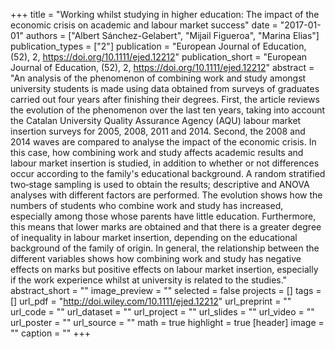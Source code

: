 +++
title = "Working whilst studying in higher education: The impact of the economic crisis on academic and labour market success"
date = "2017-01-01"
authors = ["Albert Sánchez-Gelabert", "Mijail Figueroa", "Marina Elias"]
publication_types = ["2"]
publication = "European Journal of Education, (52), 2, https://doi.org/10.1111/ejed.12212"
publication_short = "European Journal of Education, (52), 2, https://doi.org/10.1111/ejed.12212"
abstract = "An analysis of the phenomenon of combining work and study amongst university students is made using data obtained from surveys of graduates carried out four years after finishing their degrees. First, the article reviews the evolution of the phenomenon over the last ten years, taking into account the Catalan University Quality Assurance Agency (AQU) labour market insertion surveys for 2005, 2008, 2011 and 2014. Second, the 2008 and 2014 waves are compared to analyse the impact of the economic crisis. In this case, how combining work and study affects academic results and labour market insertion is studied, in addition to whether or not differences occur according to the family's educational background. A random stratified two‐stage sampling is used to obtain the results; descriptive and ANOVA analyses with different factors are performed. The evolution shows how the numbers of students who combine work and study has increased, especially among those whose parents have little education. Furthermore, this means that lower marks are obtained and that there is a greater degree of inequality in labour market insertion, depending on the educational background of the family of origin. In general, the relationship between the different variables shows how combining work and study has negative effects on marks but positive effects on labour market insertion, especially if the work experience whilst at university is related to the studies."
abstract_short = ""
image_preview = ""
selected = false
projects = []
tags = []
url_pdf = "http://doi.wiley.com/10.1111/ejed.12212"
url_preprint = ""
url_code = ""
url_dataset = ""
url_project = ""
url_slides = ""
url_video = ""
url_poster = ""
url_source = ""
math = true
highlight = true
[header]
image = ""
caption = ""
+++
